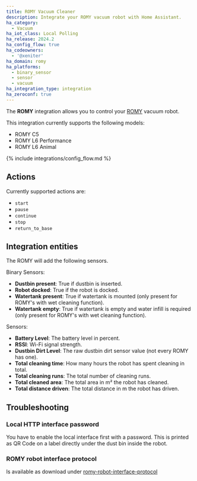 ```yaml
---
title: ROMY Vacuum Cleaner
description: Integrate your ROMY vacuum robot with Home Assistant.
ha_category:
  - Vacuum
ha_iot_class: Local Polling
ha_release: 2024.2
ha_config_flow: true
ha_codeowners:
  - '@xeniter'
ha_domain: romy
ha_platforms:
  - binary_sensor
  - sensor
  - vacuum
ha_integration_type: integration
ha_zeroconf: true
---
```


The **ROMY** integration allows you to control your [ROMY](https://www.romyrobot.com) vacuum robot.

This integration currently supports the following models:

- ROMY C5
- ROMY L6 Performance
- ROMY L6 Animal

{% include integrations/config_flow.md %}

## Actions

Currently supported actions are:

- `start`
- `pause`
- `continue`
- `stop`
- `return_to_base`

## Integration entities

The ROMY will add the following sensors.

Binary Sensors:

- **Dustbin present**: True if dustbin is inserted.
- **Robot docked**: True if the robot is docked.
- **Watertank present**: True if watertank is mounted (only present for ROMY's with wet cleaning function).
- **Watertank empty**: True if watertank is empty and water infill is required (only present for ROMY's with wet cleaning function).

Sensors:

- **Battery Level**: The battery level in percent.
- **RSSI**: Wi-Fi signal strength.
- **Dustbin Dirt Level**: The raw dustbin dirt sensor value (not every ROMY has one).
- **Total cleaning time**: How many hours the robot has spent cleaning in total.
- **Total cleaning runs**: The total number of cleaning runs.
- **Total cleaned area**: The total area in m² the robot has cleaned.
- **Total distance driven**: The total distance in m the robot has driven.

## Troubleshooting

### Local HTTP interface password

You have to enable the local interface first with a password. This is printed as QR Code on a label directly under the dust bin inside the robot.

### ROMY robot interface protocol

Is available as download under [romy-robot-interface-protocol](https://www.romyrobot.com/en-AT/romy-robot-interface-protocol)
